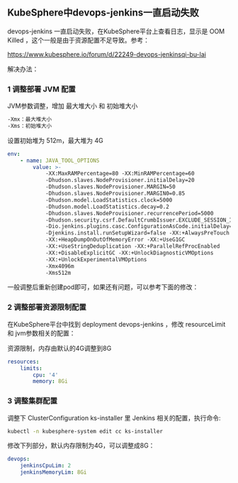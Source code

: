 ## KubeSphere中devops-jenkins一直启动失败

devops-jenkins 一直启动失败，在KubeSphere平台上查看日志，显示是 OOM Killed ，这个一般是由于资源配置不足导致。参考：

https://www.kubesphere.io/forum/d/22249-devops-jenkinsqi-bu-lai

解决办法：

### 1 调整部署 JVM 配置

JVM参数调整，增加 最大堆大小 和 初始堆大小

```bash
-Xmx：最大堆大小
-Xms：初始堆大小
```

设置初始堆为 512m，最大堆为 4G

```yaml
env:
	- name: JAVA_TOOL_OPTIONS
        value: >-
            -XX:MaxRAMPercentage=80 -XX:MinRAMPercentage=60
            -Dhudson.slaves.NodeProvisioner.initialDelay=20
            -Dhudson.slaves.NodeProvisioner.MARGIN=50
            -Dhudson.slaves.NodeProvisioner.MARGIN0=0.85
            -Dhudson.model.LoadStatistics.clock=5000
            -Dhudson.model.LoadStatistics.decay=0.2
            -Dhudson.slaves.NodeProvisioner.recurrencePeriod=5000
            -Dhudson.security.csrf.DefaultCrumbIssuer.EXCLUDE_SESSION_ID=true
            -Dio.jenkins.plugins.casc.ConfigurationAsCode.initialDelay=10000
            -Djenkins.install.runSetupWizard=false -XX:+AlwaysPreTouch
            -XX:+HeapDumpOnOutOfMemoryError -XX:+UseG1GC
            -XX:+UseStringDeduplication -XX:+ParallelRefProcEnabled
            -XX:+DisableExplicitGC -XX:+UnlockDiagnosticVMOptions
            -XX:+UnlockExperimentalVMOptions  
            -Xmx4096m 
            -Xms512m
```

一般调整后重新创建pod即可，如果还有问题，可以参考下面的修改：



### 2 调整部署资源限制配置

在KubeSphere平台中找到 deployment devops-jenkins ，修改 resourceLimit 和 jvm参数相关的配置：

资源限制，内存由默认的4G调整到8G

```yaml
resources:
	limits:
		cpu: '4'
		memory: 8Gi
```



### 3 调整集群配置

调整下 ClusterConfiguration ks-installer 里 Jenkins 相关的配置，执行命令:

```bash
kubectl -n kubesphere-system edit cc ks-installer
```

修改下列部分，默认内存限制为4G，可以调整成8G：

```yaml
devops:
    jenkinsCpuLim: 2  
    jenkinsMemoryLim: 8Gi
```

